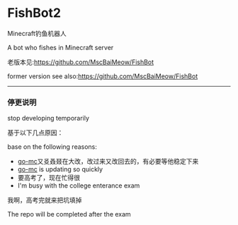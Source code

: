 # FishBot2
Minecraft钓鱼机器人

A bot who fishes in Minecraft server

老版本见:https://github.com/MscBaiMeow/FishBot

former version see also:https://github.com/MscBaiMeow/FishBot

---
### 停更说明
stop developing temporarily

基于以下几点原因：

base on the following reasons:
- [go-mc](https://github.com/Tnze/go-mc)又㕛叒叕在大改，改过来又改回去的，有必要等他稳定下来
- [go-mc](https://github.com/Tnze/go-mc) is updating so quickly
- 要高考了，现在忙得很
- I'm busy with the college enterance exam

我啊，高考完就来把坑填掉

The repo will be completed after the exam
